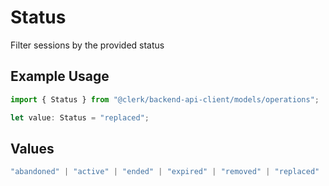 # Status

Filter sessions by the provided status

## Example Usage

```typescript
import { Status } from "@clerk/backend-api-client/models/operations";

let value: Status = "replaced";
```

## Values

```typescript
"abandoned" | "active" | "ended" | "expired" | "removed" | "replaced" | "revoked"
```